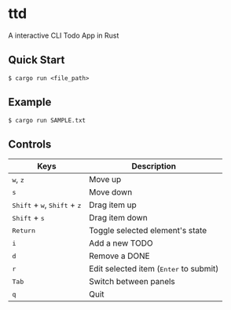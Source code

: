 # ttd

A interactive CLI Todo App in Rust

## Quick Start
```console
$ cargo run <file_path>
```

## Example
```console
$ cargo run SAMPLE.txt
```

## Controls

|Keys|Description|
|---|---|
|<kbd>w</kbd>, <kbd>z</kbd>|Move up|
|<kbd>s</kbd>|Move down|
|<kbd>Shift</kbd> + <kbd>w</kbd>, <kbd>Shift</kbd> + <kbd>z</kbd>|Drag item up|
|<kbd>Shift</kbd> + <kbd>s</kbd>|Drag item down|
|<kbd>Return</kbd>|Toggle selected element's state|
|<kbd>i</kbd>|Add a new TODO|
|<kbd>d</kbd>|Remove a DONE|
|<kbd>r</kbd>|Edit selected item (<kbd>Enter</kbd> to submit)|
|<kbd>Tab</kbd>|Switch between panels|
|<kbd>q</kbd>|Quit|